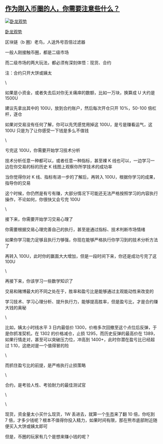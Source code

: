 ## [作为刚入币圈的人，你需要注意些什么？](https://www.zhihu.com/question/399120086/answer/2583325269)

[![卧龙观势](https://p3-juejin.byteimg.com/tos-cn-i-k3u1fbpfcp/61db911bdc304de7b34cbc3d886d474d~tplv-k3u1fbpfcp-zoom-1.image)](https://www.zhihu.com/people/luox-12)

[卧龙观势](https://www.zhihu.com/people/luox-12)

区块链（b 圈）老鸟，人送外号百倍过滤器

一般人刚接触币圈，都是二级市场

而二级市场的两大玩法，都必须有深刻体悟：现货、合约

注：合约只开大饼或姨太

\

如果是小资金，或者失去后对你无关痛痒的数额，比如一万块，换算成 U 大约是 1500U

建议先拿出其中的 100U，放到合约账户，然后每次开仓只开 10%，50-100 倍杠杆，逐仓

如果对交易没有任何了解，你可以先凭感觉用掉这 100U，是亏是赚看运气，这 100U 只是为了让你感受一下钱是多么不值钱

\

亏完这 100U，你需要开始学习技术分析

技术分析任意一种都可以，或者任意一种指标，甚至裸 K 线也可以，一边学习一边在你交易的标的历史 K 线图上观察你所学技术的成功率

当你觉得你对 K 线、指标有进一步的了解后，再转入 100U，根据你学习的成果，指导你的交易

这个时候，你仍然是有亏有赚，大部分情况下可能还无法严格按照学习的内容执行操作，不论如何，你很快又会亏完 100U

\

接下来，你需要开始学习交易心理了

你需要根据交易心理完善自己的执行，甚至是通过指标、技术判断市场情绪

如果你学习能力足够且执行力够强，你现在能够严格执行你学习到的技术分析方法了

再转入 100U，此时你的赢面大大增加，但是一段时间下来，你还是成功亏完了这 100U

\

再接下来，你该学习一些数学知识了

交易和赌博最大的不同之处在于，胜率和盈亏比是能够通过主观能动性来改变的

学习技术、学习心理分析、提升执行力，能够提高胜率，但是盈亏比，才是合约赚大钱的奥秘

\

比如，姨太小时线水平 3 日内最低价 1300，价格多次回撤至这个点位后反弹，于是你抓准契机，在 1302 的价格减仓，止损 1295，而历史反弹的最高价在 1389，如果行情走对，甚至可以突破压力位，冲高到 1400+，此时你潜在盈亏比已经超过 1:10，这绝对是一个值得冒的险

\

而抓住盈亏比的前提，是严格执行止损策略

\

合约，是考验人性、考验耐力的最佳测试官

\

\

现货，资金量太小买什么现货，1W 丢进去，就算一个[牛市](https://www.zhihu.com/search?q=%E7%89%9B%E5%B8%82&search_source=Entity&hybrid_search_source=Entity&hybrid_search_extra=%7B%22sourceType%22%3A%22answer%22%2C%22sourceId%22%3A2583325269%7D)来了翻 10 倍，你吃到 7 倍，才多少钱呢？根本不值得你投入精力，如果时间有限，那在熊市底部附近随便买入大饼或姨太即可

但是，币圈的玩家有几个是想来赚小钱的呢？
